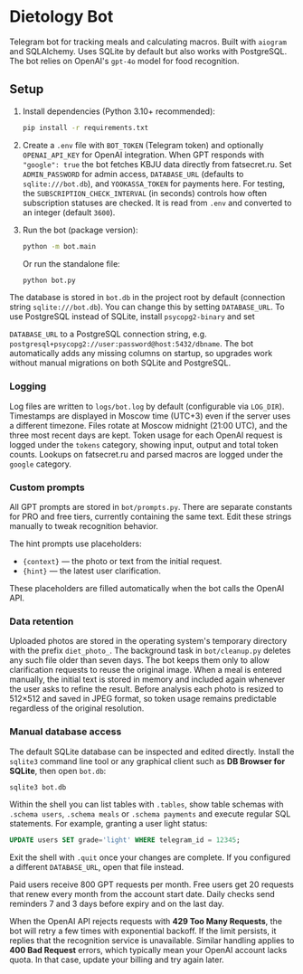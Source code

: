 # Dietology Bot

Telegram bot for tracking meals and calculating macros. Built with `aiogram` and SQLAlchemy. Uses SQLite by default but also works with PostgreSQL.
The bot relies on OpenAI's `gpt-4o` model for food recognition.

## Setup

1. Install dependencies (Python 3.10+ recommended):
   ```bash
   pip install -r requirements.txt
   ```
2. Create a `.env` file with `BOT_TOKEN` (Telegram token) and optionally
   `OPENAI_API_KEY` for OpenAI integration. When GPT responds with `"google": true`
   the bot fetches KBJU data directly from fatsecret.ru. Set `ADMIN_PASSWORD` for admin access,
   `DATABASE_URL` (defaults to `sqlite:///bot.db`), and `YOOKASSA_TOKEN` for payments here. For testing, the
   `SUBSCRIPTION_CHECK_INTERVAL` (in seconds) controls how often subscription
   statuses are checked. It is read from `.env` and converted to an integer
   (default `3600`).

3. Run the bot (package version):
   ```bash
   python -m bot.main
   ```
   Or run the standalone file:
   ```bash
   python bot.py
   ```

The database is stored in `bot.db` in the project root by default (connection
string `sqlite:///bot.db`). You can change this by setting `DATABASE_URL`.
To use PostgreSQL instead of SQLite, install `psycopg2-binary` and set

`DATABASE_URL` to a PostgreSQL connection string, e.g.
`postgresql+psycopg2://user:password@host:5432/dbname`.
The bot automatically adds any missing columns on startup,
so upgrades work without manual migrations on both SQLite and PostgreSQL.


### Logging

Log files are written to `logs/bot.log` by default (configurable via `LOG_DIR`).
Timestamps are displayed in Moscow time (UTC+3) even if the server uses a
different timezone. Files rotate at Moscow midnight (21:00 UTC), and the three
most recent days are kept. Token usage for each OpenAI request is logged under
the `tokens` category, showing input, output and total token counts. Lookups on
fatsecret.ru and parsed macros are logged under the `google` category.


### Custom prompts

All GPT prompts are stored in `bot/prompts.py`. There are separate constants
for PRO and free tiers, currently containing the same text. Edit these strings
manually to tweak recognition behavior.

The hint prompts use placeholders:

- `{context}` — the photo or text from the initial request.
- `{hint}` — the latest user clarification.

These placeholders are filled automatically when the bot calls the OpenAI API.

### Data retention

Uploaded photos are stored in the operating system's temporary directory with
the prefix `diet_photo_`. The background task in `bot/cleanup.py` deletes any
such file older than seven days. The bot keeps them only to allow clarification
requests to reuse the original image. When a meal is entered manually, the
initial text is stored in memory and included again whenever the user asks to
refine the result.
Before analysis each photo is resized to 512×512 and saved in JPEG format, so
token usage remains predictable regardless of the original resolution.

### Manual database access

The default SQLite database can be inspected and edited directly. Install the
`sqlite3` command line tool or any graphical client such as **DB Browser for
SQLite**, then open `bot.db`:

```bash
sqlite3 bot.db
```

Within the shell you can list tables with `.tables`, show table schemas with
`.schema users`, `.schema meals` or `.schema payments` and execute regular SQL
statements. For example, granting a user light status:

```sql
UPDATE users SET grade='light' WHERE telegram_id = 12345;
```

Exit the shell with `.quit` once your changes are complete. If you configured a
different `DATABASE_URL`, open that file instead.

Paid users receive 800 GPT requests per month. Free users get 20 requests that renew every month from the account start date. Daily checks send reminders 7 and 3 days before expiry and on the last day.

When the OpenAI API rejects requests with **429 Too Many Requests**, the bot will retry a few times with exponential backoff. If the limit persists, it replies that the recognition service is unavailable. Similar handling applies to **400 Bad Request** errors, which typically mean your OpenAI account lacks quota. In that case, update your billing and try again later.

